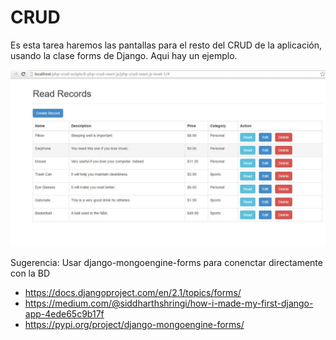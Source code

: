 # CRUD

Es esta tarea haremos las pantallas para el resto del CRUD de la aplicación, usando la clase forms de Django. Aqui hay un ejemplo.

![Ejemplo](img/tema7.jpg)

Sugerencia: Usar django-mongoengine-forms para conenctar directamente con la BD

* https://docs.djangoproject.com/en/2.1/topics/forms/
* https://medium.com/@siddharthshringi/how-i-made-my-first-django-app-4ede65c9b17f
* https://pypi.org/project/django-mongoengine-forms/
